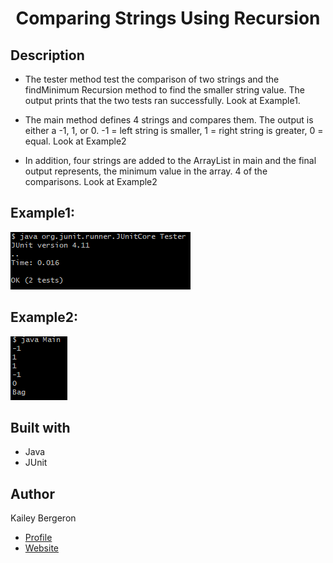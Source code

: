<h1 align="center"> Comparing Strings Using Recursion </h1>

## Description 
- The tester method test the comparison of two strings and the findMinimum Recursion method to find the smaller string value. 
The output prints that the two tests ran successfully. Look at Example1.

- The main method defines 4 strings and compares them. The output is either a -1, 1, or 0. 
-1 = left string is smaller, 1 = right string is greater, 0 = equal. Look at Example2

- In addition, four strings are added to the ArrayList in main and the final output represents, the minimum value in the array. 4 of the comparisons. Look at Example2

## Example1:
![Example1](/TesterExample.png "Example1")

## Example2:
![Example2](/MainOutput.png "Example2")

## Built with 
- Java
- JUnit

## Author 
Kailey Bergeron 
- [Profile](https://github.com/techkailey "Kailey Bergeron")
- [Website](https://techkailey.github.io/PortfolioWebsite/)
